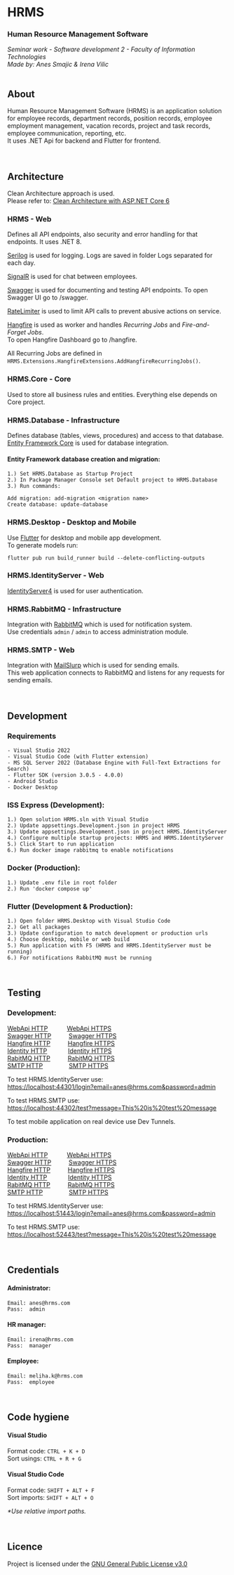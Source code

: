 # HRMS
<h3>Human Resource Management Software</h3>
<i>Seminar work - Software development 2 - Faculty of Information Technologies</i> </br>
<i>Made by: Anes Smajic & Irena Vilic</i> </br>

</br>

## About

Human Resource Management Software (HRMS) is an application solution for employee records, department records, position records, employee employment management, vacation records, project and task records, employee communication, reporting, etc. </br>
It uses .NET Api for backend and Flutter for frontend.

</br>

## Architecture

Clean Architecture approach is used. </br>
Please refer to: [Clean Architecture with ASP.NET Core 6](https://www.youtube.com/watch?v=lkmvnjypENw)

### HRMS - Web
Defines all API endpoints, also security and error handling for that endpoints. It uses .NET 8.</br>

[Serilog](https://serilog.net) is used for logging. Logs are saved in folder Logs separated for each day. </br>

[SignalR](https://learn.microsoft.com/en-us/aspnet/signalr/overview/getting-started/introduction-to-signalr) is used for chat between employees. </br>

[Swagger](https://swagger.io/) is used for documenting and testing API endpoints. To open Swagger UI go to /swagger. </br>

[RateLimiter](https://learn.microsoft.com/en-us/aspnet/core/performance/rate-limit?view=aspnetcore-8.0) is used to limit API calls to prevent abusive actions on service. </br>

[Hangfire](https://www.hangfire.io/) is used as worker and handles _Recurring Jobs_ and _Fire-and-Forget Jobs_. </br>
To open Hangfire Dashboard go to /hangfire.

All Recurring Jobs are defined in `HRMS.Extensions.HangfireExtensions.AddHangfireRecurringJobs()`.

### HRMS.Core - Core
Used to store all business rules and entities. Everything else depends on Core project. </br>


### HRMS.Database - Infrastructure
Defines database (tables, views, procedures) and access to that database. </br>
[Entity Framework Core](https://learn.microsoft.com/en-us/ef/core) is used for database integration.

#### Entity Framework database creation and migration:

	1.) Set HRMS.Database as Startup Project
	2.) In Package Manager Console set Default project to HRMS.Database
	3.) Run commands:

	Add migration: add-migration <migration name>
	Create database: update-database

### HRMS.Desktop - Desktop and Mobile
Use [Flutter](https://flutter.dev) for desktop and mobile app development. </br>
To generate models run:
```
flutter pub run build_runner build --delete-conflicting-outputs
```

### HRMS.IdentityServer - Web
[IdentityServer4](https://identityserver4.readthedocs.io/en/latest) is used for user authentication.

### HRMS.RabbitMQ - Infrastructure
Integration with [RabbitMQ](https://www.rabbitmq.com/) which is used for notification system. </br>
Use credentials ```admin``` / ```admin``` to access administration module.

### HRMS.SMTP - Web
Integration with [MailSlurp](https://www.mailslurp.com/) which is used for sending emails. </br>
This web application connects to RabbitMQ and listens for any requests for sending emails.

</br>

## Development

### Requirements
	- Visual Studio 2022
	- Visual Studio Code (with Flutter extension)
	- MS SQL Server 2022 (Database Engine with Full-Text Extractions for Search)
	- Flutter SDK (version 3.0.5 - 4.0.0)
	- Android Studio
	- Docker Desktop

### ISS Express (Development):
	1.) Open solution HRMS.sln with Visual Studio
	2.) Update appsettings.Development.json in project HRMS
	3.) Update appsettings.Development.json in project HRMS.IdentityServer
	4.) Configure multiple startup projects: HRMS and HRMS.IdentityServer
	5.) Click Start to run application
	6.) Run docker image rabbitmq to enable notifications

### Docker (Production):
	1.) Update .env file in root folder
	2.) Run 'docker compose up'

### Flutter (Development & Production):
	1.) Open folder HRMS.Desktop with Visual Studio Code
	2.) Get all packages
	3.) Update configuration to match development or production urls
	4.) Choose desktop, mobile or web build
	5.) Run application with F5 (HRMS and HRMS.IdentityServer must be running)
	6.) For notifications RabbitMQ must be running

</br>

## Testing

### Development:
[WebApi HTTP](http://localhost:40300/) &emsp; &emsp; &nbsp;[WebApi HTTPS](https://localhost:44300/) </br>
[Swagger HTTP](http://localhost:40300/swagger/index.html) &emsp; &emsp; [Swagger HTTPS](https://localhost:44300/swagger/index.html) </br>
[Hangfire HTTP](http://localhost:40300/hangfire) &emsp; &emsp; [Hangfire HTTPS](https://localhost:44300/hangfire) </br>
[Identity HTTP](http://localhost:40301/) &emsp; &emsp; &nbsp; [Identity HTTPS](https://localhost:44301/) </br>
[RabitMQ HTTP](http://localhost:15672/)&emsp; &emsp; &nbsp;[RabitMQ HTTPS](https://localhost:15672/) </br>
[SMTP HTTP](http://localhost:40302/)&emsp; &emsp; &nbsp; &nbsp; &nbsp; [SMTP HTTPS](https://localhost:44302/) </br>

To test HRMS.IdentityServer use: </br>
[https://localhost:44301/login?email=anes@hrms.com&password=admin](https://localhost:44301/login?email=anes@hrms.com&password=admin)

To test HRMS.SMTP use: </br>
[https://localhost:44302/test?message=This%20is%20test%20message](https://localhost:44302/test?message=This%20is%20test%20message)

To test mobile application on real device use Dev Tunnels.

### Production:
[WebApi HTTP](http://localhost:50080/) &emsp; &emsp; &nbsp;[WebApi HTTPS](https://localhost:50443/) </br>
[Swagger HTTP](http://localhost:50080/swagger/index.html) &emsp; &emsp; [Swagger HTTPS](https://localhost:50443/swagger/index.html) </br>
[Hangfire HTTP](http://localhost:50080/hangfire) &emsp; &emsp; [Hangfire HTTPS](https://localhost:50443/hangfire) </br>
[Identity HTTP](http://localhost:51080/) &emsp; &emsp; &nbsp; [Identity HTTPS](https://localhost:51443/) </br>
[RabitMQ HTTP](http://localhost:15672/)&emsp; &emsp; &nbsp;[RabitMQ HTTPS](https://localhost:15672/) </br>
[SMTP HTTP](http://localhost:52080/)&emsp; &emsp; &nbsp; &nbsp; &nbsp; [SMTP HTTPS](https://localhost:52443/) </br>

To test HRMS.IdentityServer use: </br>
[https://localhost:51443/login?email=anes@hrms.com&password=admin](https://localhost:51443/login?email=anes@hrms.com&password=admin)

To test HRMS.SMTP use: </br>
[https://localhost:52443/test?message=This%20is%20test%20message](https://localhost:52443/test?message=This%20is%20test%20message)

</br>

## Credentials

#### Administrator:
	Email: anes@hrms.com
	Pass:  admin

#### HR manager:
	Email: irena@hrms.com
	Pass:  manager

#### Employee:
	Email: meliha.k@hrms.com
	Pass:  employee

</br>

## Code hygiene

<h4>Visual Studio</h4>

Format code: ```CTRL + K + D``` </br>
Sort usings: ```CTRL + R + G```

<h4>Visual Studio Code</h4>

Format code: ```SHIFT + ALT + F``` </br>
Sort imports: ```SHIFT + ALT + O```

<i>*Use relative import paths.</i>

</br>

## Licence

Project is licensed under the [GNU General Public License v3.0](https://github.com/Smayke95/HRMS/blob/master/LICENSE)